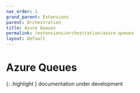 ```yaml
---
nav_order: 1
grand_parent: Extensions
parent: Orchestration
title: Azure Queues
permalink: /extensions/orchestration/azure-queues
layout: default
---
```

# Azure Queues

{: .highlight }
documentation under development
